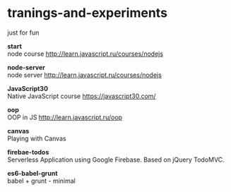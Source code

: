 # tranings-and-experiments

just for fun

**start**<br>
node course http://learn.javascript.ru/courses/nodejs

**node-server**<br>
node server http://learn.javascript.ru/courses/nodejs

**JavaScript30**<br>
Native JavaScript course https://javascript30.com/

**oop**<br>
OOP in JS http://learn.javascript.ru/oop

**canvas**<br>
Playing with Canvas

**firebae-todos**<br>
Serverless Application using Google Firebase. Based on jQuery TodoMVC.

**es6-babel-grunt**<br>
babel + grunt - minimal

